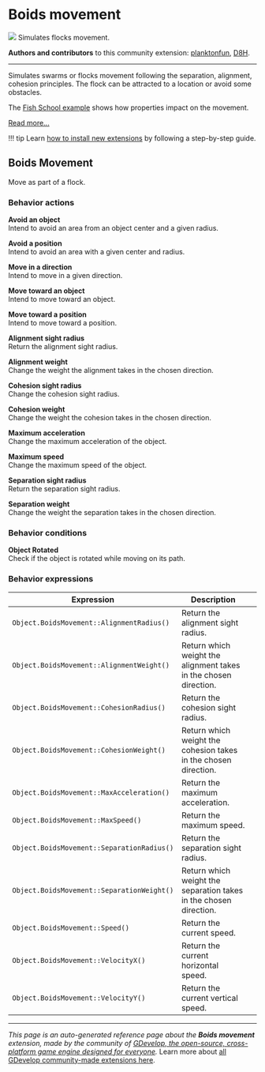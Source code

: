 # Boids movement

<img src="https://resources.gdevelop-app.com/assets/Icons/Glyphster Pack/Master/SVG/Restaurant/Restaurant_restaurant_seafood_animal_fish.svg" class="extension-icon"></img>
Simulates flocks movement.

**Authors and contributors** to this community extension: [planktonfun](https://gd.games/planktonfun), [D8H](https://gd.games/D8H).

---

Simulates swarms or flocks movement following the separation, alignment, cohesion principles. The flock can be attracted to a location or avoid some obstacles.

The [Fish School example](https://editor.gdevelop.io/?project=example://fish-school) shows how properties impact on the movement.

[Read more...](/gdevelop5/extensions/boids-movement/details/)

!!! tip
    Learn [how to install new extensions](/gdevelop5/extensions/search) by following a step-by-step guide.



## Boids Movement 

Move as part of a flock. 

### Behavior actions

**Avoid an object**  
Intend to avoid an area from an object center and a given radius.

**Avoid a position**  
Intend to avoid an area with a given center and radius.

**Move in a direction**  
Intend to move in a given direction.

**Move toward an object**  
Intend to move toward an object.

**Move toward a position**  
Intend to move toward a position.

**Alignment sight radius**  
Return the alignment sight radius.

**Alignment weight**  
Change the weight the alignment takes in the chosen direction.

**Cohesion sight radius**  
Change the cohesion sight radius.

**Cohesion weight**  
Change the weight the cohesion takes in the chosen direction.

**Maximum acceleration**  
Change the maximum acceleration of the object.

**Maximum speed**  
Change the maximum speed of the object.

**Separation sight radius**  
Return the separation sight radius.

**Separation weight**  
Change the weight the separation takes in the chosen direction.

### Behavior conditions

**Object Rotated**  
Check if the object is rotated while moving on its path.

### Behavior expressions

| Expression | Description |  |
|-----|-----|-----|
| `Object.BoidsMovement::AlignmentRadius()` | Return the alignment sight radius. ||
| `Object.BoidsMovement::AlignmentWeight()` | Return which weight the alignment takes in the chosen direction. ||
| `Object.BoidsMovement::CohesionRadius()` | Return the cohesion sight radius. ||
| `Object.BoidsMovement::CohesionWeight()` | Return which weight the cohesion takes in the chosen direction. ||
| `Object.BoidsMovement::MaxAcceleration()` | Return the maximum acceleration. ||
| `Object.BoidsMovement::MaxSpeed()` | Return the maximum speed. ||
| `Object.BoidsMovement::SeparationRadius()` | Return the separation sight radius. ||
| `Object.BoidsMovement::SeparationWeight()` | Return which weight the separation takes in the chosen direction. ||
| `Object.BoidsMovement::Speed()` | Return the current speed. ||
| `Object.BoidsMovement::VelocityX()` | Return the current horizontal speed. ||
| `Object.BoidsMovement::VelocityY()` | Return the current vertical  speed. ||

---

*This page is an auto-generated reference page about the **Boids movement** extension, made by the community of [GDevelop, the open-source, cross-platform game engine designed for everyone](https://gdevelop.io/).* Learn more about [all GDevelop community-made extensions here](/gdevelop5/extensions).